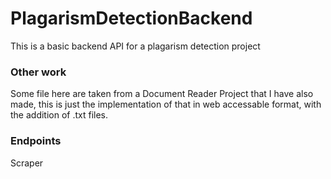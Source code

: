 # PlagarismDetectionBackend
This is a basic backend API for a plagarism detection project

### Other work
Some file here are taken from a Document Reader Project that I have also made, this is just the implementation of that in web accessable format, with the addition of .txt files.

### Endpoints
Scraper

